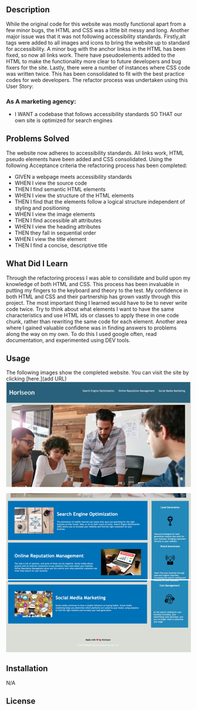 
# <Horiseon Website Refactor>

## Description

While the original code for this website was mostly functional apart from a few minor bugs, the HTML and CSS was a little bit messy and long. Another major issue was that it was not following accessibility standards. Firstly,alt tags were added to all images and icons to bring the website up to standard for accessibility. A minor bug with the anchor linkss in the HTML has been fixed, so now all links work. There have pseudoelements added to the HTML to make the functionality more clear to future developers and bug fixers for the site. Lastly, there were a number of instances where CSS code was written twice. This has been consolidated to fit with the best practice codes for web developers. The refactor process was undertaken using this User Story:

### As A marketing agency:
* I WANT a codebase that follows accessibility standards
SO THAT our own site is optimized for search engines

## Problems Solved
The website now adheres to accessibility standards. All links work, HTML pseudo elements have been added and CSS consolidated. Using the following Acceptance criteria the refactoring process has been completed:

* GIVEN a webpage meets accessibility standards
* WHEN I view the source code
* THEN I find semantic HTML elements
* WHEN I view the structure of the HTML elements
* THEN I find that the elements follow a logical structure independent of styling and positioning
* WHEN I view the image elements
* THEN I find accessible alt attributes
* WHEN I view the heading attributes
* THEN they fall in sequential order
* WHEN I view the title element
* THEN I find a concise, descriptive title

## What Did I Learn
Through the refactoring process I was able to consilidate and build upon my knowledge of both HTML and CSS. This process has been invaluable in putting my fingers to the keyboard and theory to the test. My confidence in both HTML and CSS and their partnership has grown vastly through this project. The most important thing I learned would have to be to never write code twice. Try to think about what elements I want to have the same characteristics and use HTML ids or classes to apply these in one code chunk, rather than rewriting the same code for each element. Another area where I gained valuable confidene was in finding answers to problems along the way on my own. To do this I used google often, read documentation, and experimented using DEV tools.

## Usage

The following images show the completed website. You can visit the site by clicking [here.](add URL)
<img src="Develop/assets/images/Refactor-1.jpeg" alt="Horiseon Logo, Header and Marketing photo."/>

<img src="Develop/assets/images/Refactor-2.jpeg" alt= "Horiseon Body information."/>

<img src="Develop/assets/images/Refactor-3.jpeg" alt= "Horiseon Footer"/>
 

## Installation

N/A

## License




